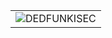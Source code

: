 <table>
  <tr>
    <td>
      <img src="https://images.steamusercontent.com/ugc/927044661856450912/51BC2A7123DD5F66F9BD0DFB82504218DD15F085/?imw=5000&imh=5000&ima=fit&impolicy=Letterbox&imcolor=%23000000&letterbox=false" alt="DEDFUNKISEC"/>
    </td>
  
   <!-- <td> 
      <h1>MINHAS REDES</h1>
      <a href="https://www.tiktok.com/@kevin_stdnk" target="_blank">
      <img alt="Tiktok" src="https://img.shields.io/badge/TikTok-000000?style=for-the-badge&logo=tiktok&logoColor=white">
      </a>
      <a href="https://www.instagram.com/kevin_stdck/" target="_blank">
      <img alt="Instagram" src="https://img.shields.io/badge/Instagram-%23E4405F.svg?style=for-the-badge&logo=Instagram&logoColor=white">
      </a>
      <a href="https://www.youtube.com/@kallinskk" target="_blank">
      <img alt="Youtube" src="https://img.shields.io/badge/YouTube-%23FF0000.svg?style=for-the-badge&logo=YouTube&logoColor=white">
      </a>
      <ul>
      </ul>
      <p></p><picture>
        <i class="devicon-github-original"></i>-->
  </td>
  </tr>
</table>
